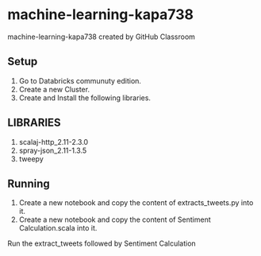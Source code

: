 # machine-learning-kapa738
machine-learning-kapa738 created by GitHub Classroom

## Setup
1. Go to Databricks communuty edition.
2. Create a new Cluster.
3. Create and Install the following libraries.

## LIBRARIES
1. scalaj-http_2.11-2.3.0
2. spray-json_2.11-1.3.5
3. tweepy

## Running
1. Create a new notebook and copy the content of extracts_tweets.py into it.
2. Create a new notebook and copy the content of Sentiment Calculation.scala into it.

Run the extract_tweets followed by Sentiment Calculation
